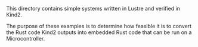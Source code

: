 This directory contains simple systems written in Lustre and verified in Kind2.

The purpose of these examples is to determine how feasible it is to convert the Rust code Kind2 outputs into embedded Rust code that can be run on a Microcontroller.
